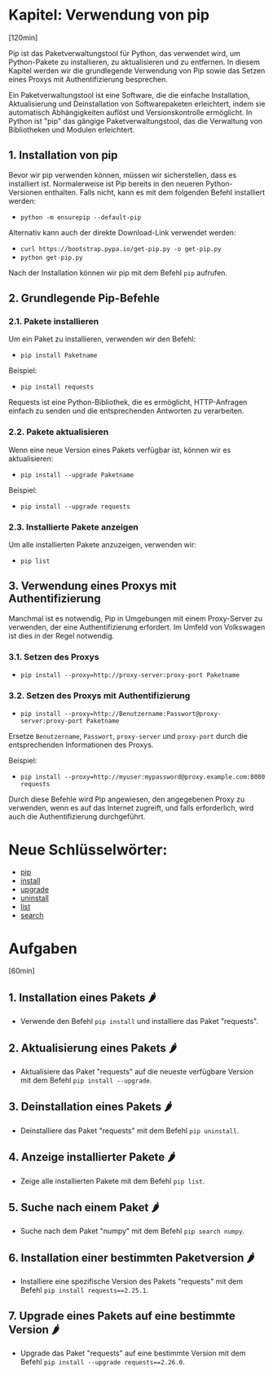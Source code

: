 # Kapitel: Verwendung von pip
[120min]

Pip ist das Paketverwaltungstool für Python, das verwendet wird, um Python-Pakete zu installieren, zu aktualisieren und zu entfernen. In diesem Kapitel werden wir die grundlegende Verwendung von Pip sowie das Setzen eines Proxys mit Authentifizierung besprechen.

Ein Paketverwaltungstool ist eine Software, die die einfache Installation, Aktualisierung und Deinstallation von Softwarepaketen erleichtert, indem sie automatisch Abhängigkeiten auflöst und Versionskontrolle ermöglicht. In Python ist "pip" das gängige Paketverwaltungstool, das die Verwaltung von Bibliotheken und Modulen erleichtert.

## 1. Installation von pip

Bevor wir pip verwenden können, müssen wir sicherstellen, dass es installiert ist. Normalerweise ist Pip bereits in den neueren Python-Versionen enthalten. Falls nicht, kann es mit dem folgenden Befehl installiert werden:

- `python -m ensurepip --default-pip`

Alternativ kann auch der direkte Download-Link verwendet werden:

- `curl https://bootstrap.pypa.io/get-pip.py -o get-pip.py`
- `python get-pip.py`

Nach der Installation können wir pip mit dem Befehl `pip` aufrufen.

## 2. Grundlegende Pip-Befehle

### 2.1. Pakete installieren

Um ein Paket zu installieren, verwenden wir den Befehl:

- `pip install Paketname`

Beispiel:

- `pip install requests`

Requests ist eine Python-Bibliothek, die es ermöglicht, HTTP-Anfragen einfach zu senden und die entsprechenden Antworten zu verarbeiten.

### 2.2. Pakete aktualisieren

Wenn eine neue Version eines Pakets verfügbar ist, können wir es aktualisieren:

- `pip install --upgrade Paketname`

Beispiel:

- `pip install --upgrade requests`

### 2.3. Installierte Pakete anzeigen

Um alle installierten Pakete anzuzeigen, verwenden wir:

- `pip list`

## 3. Verwendung eines Proxys mit Authentifizierung

Manchmal ist es notwendig, Pip in Umgebungen mit einem Proxy-Server zu verwenden, der eine Authentifizierung erfordert. Im Umfeld von Volkswagen ist dies in der Regel notwendig.

### 3.1. Setzen des Proxys

- `pip install --proxy=http://proxy-server:proxy-port Paketname`

### 3.2. Setzen des Proxys mit Authentifizierung

- `pip install --proxy=http://Benutzername:Passwort@proxy-server:proxy-port Paketname`

Ersetze `Benutzername`, `Passwort`, `proxy-server` und `proxy-port` durch die entsprechenden Informationen des Proxys.

Beispiel:

- `pip install --proxy=http://myuser:mypassword@proxy.example.com:8080 requests`

Durch diese Befehle wird Pip angewiesen, den angegebenen Proxy zu verwenden, wenn es auf das Internet zugreift, und falls erforderlich, wird auch die Authentifizierung durchgeführt.

# Neue Schlüsselwörter:

- [pip](https://pip.pypa.io/en/stable/)
- [install](https://pip.pypa.io/en/stable/cli/pip_install/)
- [upgrade](https://pip.pypa.io/en/stable/cli/pip_install/#upgrading-packages)
- [uninstall](https://pip.pypa.io/en/stable/cli/pip_uninstall/)
- [list](https://pip.pypa.io/en/stable/cli/pip_list/)
- [search](https://pip.pypa.io/en/stable/cli/pip_search/)

# Aufgaben
[60min]

## 1. Installation eines Pakets 🌶️
   - Verwende den Befehl `pip install` und installiere das Paket "requests".

## 2. Aktualisierung eines Pakets 🌶️
   - Aktualisiere das Paket "requests" auf die neueste verfügbare Version mit dem Befehl `pip install --upgrade`.

## 3. Deinstallation eines Pakets 🌶️
   - Deinstalliere das Paket "requests" mit dem Befehl `pip uninstall`.

## 4. Anzeige installierter Pakete 🌶️
   - Zeige alle installierten Pakete mit dem Befehl `pip list`.

## 5. Suche nach einem Paket 🌶️
   - Suche nach dem Paket "numpy" mit dem Befehl `pip search numpy`.

## 6. Installation einer bestimmten Paketversion 🌶️
   - Installiere eine spezifische Version des Pakets "requests" mit dem Befehl `pip install requests==2.25.1`.

## 7. Upgrade eines Pakets auf eine bestimmte Version 🌶️
   - Upgrade das Paket "requests" auf eine bestimmte Version mit dem Befehl `pip install --upgrade requests==2.26.0`.
   